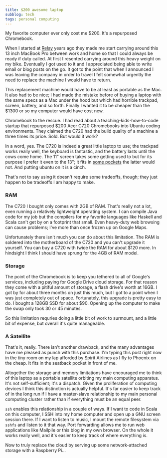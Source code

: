 ```yaml
---
title: $200 awesome laptop
subblog: tech
tags: personal computing
---
```


My favorite computer ever only cost me $200. It's a repurposed Chromebook.

When I started at [Relay](http://relaynetwork.com) years ago they made me start carrying around this 13 inch MacBook Pro between work and home so that I could always be ready if duty called. At first I resented carrying around this heavy weight on my bike. Eventually I got used to it and I appreciated being able to write email or blog posts on the go. It got to the point that when I announced I was leaving the company in order to travel I felt somewhat urgently the need to replace the machine I would have to return.

This replacement machine would have to be at least as portable as the Mac. It also had to be nice; I had made the mistake before of buying a laptop with the same specs as a Mac under the hood but which had horrible trackpad, screen, battery, and so forth. Finally I wanted it to be cheaper than the $1300 or so my computer would have cost new.

Chromebook to the rescue. I had read about a teaching-kids-how-to-code startup that repurposed $200 Acer C720 Chromebooks into Ubuntu coding environments. They claimed the C720 had the build quality of a machine a three times its price. Sold. But would it work?

<!-- MORE -->

In a word, yes. The C720 is indeed a great little laptop to use; the trackpad works really well, the keyboard is fantastic, and the battery lasts until the cows come home. The 11" screen takes some getting used to but for its purpose I prefer it even to the 13"; it fits in [some pockets](/nick/posts/2015/02/11/love-this-bag/) the latter would not. And putting ubuntu on it is a cinch.

That's not to say using it doesn't require some tradeoffs, though; they just happen to be tradeoffs I am happy to make.

### RAM

The C720 I bought only comes with 2GB of RAM. That's really not a lot, even running a relatively lightweight operating system. I can compile Java code for my job but the compilers for my favorite languages like Haskell and Scala can't get by on a footprint that small. Even heavy-duty web browsing can cause problems; I've more than once frozen up on Google Maps.

Unfortunately there isn't much you can do about this limitation. The RAM is soldered into the motherboard of the C720 and you can't upgrade it yourself. You can buy a C720 with twice the RAM for about $120 more. In hindsight I think I should have sprung for the 4GB of RAM model.

### Storage

The point of the Chromebook is to keep you tethered to all of Google's services, including paying for Google Drive cloud storage. For that reason they come with a pitiful amount of storage, a flash drive's worth at 16GB. I got by for about three months on just this much, but I got to a point when I was just completely out of space. Fortunately, this upgrade is pretty easy to do. I bought a 128GB SSD for about $90. Opening up the computer to make the swap only took 30 or 45 minutes.

So this limitation requries doing a little bit of work to surmount, and a little bit of expense, but overall it's quite manageable.

### A Satellite

That's it, really. There isn't another drawback, and the many advantages have me pleased as punch with this purchase. I'm typing this post right now in the tiny room on my lap afforded by Spirit Airlines as I fly to Phoenix on the cheap. It fits in the seatback pocket in front of me.

Altogether the storage and memory limitations have encouraged me to think of this laptop as a portable satellite orbiting my main computing apparatus. It's not self-sufficient; it's a dispatch. Given the proliferation of computing devices I think this distinction is actually helpful. It's far easier to keep track of in the long run if I have a master-slave relationship to my main personal computing cluster rather than if everything must be an equal peer.

`ssh` enables this relationship in a couple of ways. If I want to code in Scala on this computer, I SSH into my home computer and open up a GNU screen session there. If I want to listen to music, I mount the remote filesystem via `sshfs` and listen to it that way. Port forwarding allows me to run web applications like Mailpile or this blog in my own browser. On the whole it works really well, and it's easier to keep track of where everything is.

Now to truly replace the cloud by serving up some network-attached storage with a Raspberry Pi...
